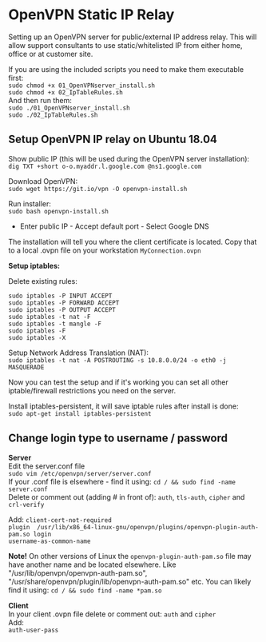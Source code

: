 # OpenVPN Static IP Relay
Setting up an OpenVPN server for public/external IP address relay. This will allow support consultants to use static/whitelisted IP from either home, office or at customer site.

If you are using the included scripts you need to make them executable first:  
`sudo chmod +x 01_OpenVPNserver_install.sh`  
`sudo chmod +x 02_IpTableRules.sh`  
And then run them:  
`sudo ./01_OpenVPNserver_install.sh`  
`sudo ./02_IpTableRules.sh`  

## Setup OpenVPN IP relay on Ubuntu 18.04  

Show public IP (this will be used during the OpenVPN server installation):  
`dig TXT +short o-o.myaddr.l.google.com @ns1.google.com`

Download OpenVPN:  
`sudo wget https://git.io/vpn -O openvpn-install.sh`    

Run installer:  
`sudo bash openvpn-install.sh`  

* Enter public IP - Accept default port - Select Google DNS  

The installation will tell you where the client certificate is located. Copy that to a local .ovpn file on your workstation `MyConnection.ovpn`   

**Setup iptables:**

Delete existing rules:  
```
sudo iptables -P INPUT ACCEPT
sudo iptables -P FORWARD ACCEPT
sudo iptables -P OUTPUT ACCEPT
sudo iptables -t nat -F
sudo iptables -t mangle -F
sudo iptables -F
sudo iptables -X
```

Setup Network Address Translation (NAT):    
`sudo iptables -t nat -A POSTROUTING -s 10.8.0.0/24 -o eth0 -j MASQUERADE`   

Now you can test the setup and if it's working you can set all other iptable/firewall restrictions you need on the server.  

Install iptables-persistent, it will save iptable rules after install is done:  
`sudo apt-get install iptables-persistent`  


## Change login type to username / password  
**Server**  
Edit the server.conf file  
`sudo vim /etc/openvpn/server/server.conf`  
If your .conf file is elsewhere - find it using:  `cd / && sudo find -name server.conf`    
Delete or comment out (adding # in front of): `auth`, `tls-auth`, `cipher` and `crl-verify`  

Add: 
`client-cert-not-required`  
`plugin  /usr/lib/x86_64-linux-gnu/openvpn/plugins/openvpn-plugin-auth-pam.so login`  
`username-as-common-name`  

**Note!** On other versions of Linux the `openvpn-plugin-auth-pam.so` file may have another name and be located elsewhere. Like "/usr/lib/openvpn/openvpn-auth-pam.so", "/usr/share/openvpn/plugin/lib/openvpn-auth-pam.so" etc.  You can likely find it using: `cd / && sudo find -name *pam.so`   

**Client**  
In your client .ovpn file delete or comment out: 
`auth` and `cipher`  
Add:  
`auth-user-pass` 



